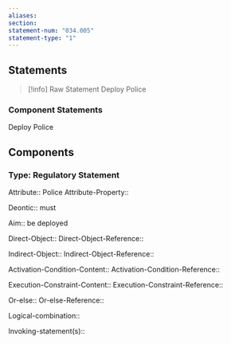 ```yaml
---
aliases: 
section: 
statement-num: "034.005"
statement-type: "1"
---
```

## Statements 
> [!info] Raw Statement
> Deploy Police 
> 

### Component Statements
Deploy Police 
## Components
### Type: Regulatory Statement
Attribute:: Police
Attribute-Property::

Deontic:: must

Aim:: be deployed

Direct-Object::
Direct-Object-Reference:: 

Indirect-Object::
Indirect-Object-Reference:: 

Activation-Condition-Content::
Activation-Condition-Reference:: 

Execution-Constraint-Content::
Execution-Constraint-Reference:: 

Or-else::
Or-else-Reference:: 

Logical-combination::

Invoking-statement(s)::